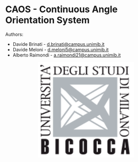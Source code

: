 # CAOS -  Continuous Angle Orientation System

Authors:
- Davide Brinati - d.brinati@campus.unimib.it
- Davide Meloni - d.meloni5@campus.unimib.it
- Alberto Raimondi - a.raimondi21@campus.unimib.it

<p align="center">
  <img width="300" height="300" src="https://github.com/done1892/Data-Science-Projects/blob/master/Advanced%20Machine%20Learning%20Project/pics/logo.png">
</p>

# 
